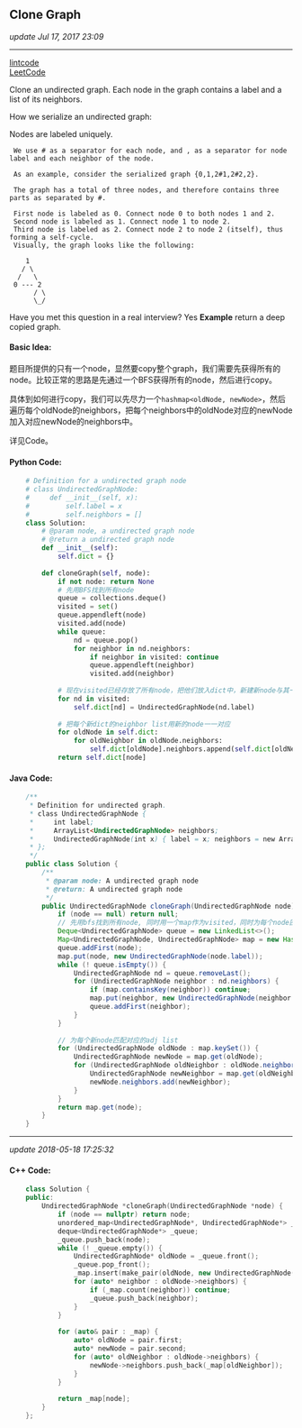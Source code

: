 ## Clone Graph 
_update Jul 17, 2017 23:09_

---
[lintcode](http://www.lintcode.com/en/problem/clone-graph/#)   
[LeetCode](https://leetcode.com/problems/clone-graph/description/)  

Clone an undirected graph. Each node in the graph contains a label and a list of its neighbors.

How we serialize an undirected graph:

Nodes are labeled uniquely.
     
     We use # as a separator for each node, and , as a separator for node label and each neighbor of the node.
     
     As an example, consider the serialized graph {0,1,2#1,2#2,2}.
     
     The graph has a total of three nodes, and therefore contains three parts as separated by #.
     
     First node is labeled as 0. Connect node 0 to both nodes 1 and 2.
     Second node is labeled as 1. Connect node 1 to node 2.
     Third node is labeled as 2. Connect node 2 to node 2 (itself), thus forming a self-cycle.
     Visually, the graph looks like the following:

        1
       / \
      /   \
     0 --- 2
          / \
          \_/
Have you met this question in a real interview? Yes
**Example**
return a deep copied graph.

#### Basic Idea:
题目所提供的只有一个node，显然要copy整个graph，我们需要先获得所有的node。比较正常的思路是先通过一个BFS获得所有的node，然后进行copy。

具体到如何进行copy，我们可以先尽力一个`hashmap<oldNode, newNode>`，然后遍历每个oldNode的neighbors，把每个neighbors中的oldNode对应的newNode加入对应newNode的neighbors中。

详见Code。

#### Python Code:
```python
    # Definition for a undirected graph node
    # class UndirectedGraphNode:
    #     def __init__(self, x):
    #         self.label = x
    #         self.neighbors = []
    class Solution:
        # @param node, a undirected graph node
        # @return a undirected graph node
        def __init__(self):
            self.dict = {}
            
        def cloneGraph(self, node):
            if not node: return None
            # 先用BFS找到所有node
            queue = collections.deque()
            visited = set()
            queue.appendleft(node)
            visited.add(node)
            while queue:
                nd = queue.pop()
                for neighbor in nd.neighbors:
                    if neighbor in visited: continue
                    queue.appendleft(neighbor)
                    visited.add(neighbor)
            
            # 现在visited已经存放了所有node，把他们放入dict中，新建新node与其一一对应
            for nd in visited:
                self.dict[nd] = UndirectedGraphNode(nd.label)
            
            # 把每个新dict的neighbor list用新的node一一对应
            for oldNode in self.dict:
                for oldNeighbor in oldNode.neighbors:
                    self.dict[oldNode].neighbors.append(self.dict[oldNeighbor])
            return self.dict[node]
```

#### Java Code:
```java
    /**
     * Definition for undirected graph.
     * class UndirectedGraphNode {
     *     int label;
     *     ArrayList<UndirectedGraphNode> neighbors;
     *     UndirectedGraphNode(int x) { label = x; neighbors = new ArrayList<UndirectedGraphNode>(); }
     * };
     */
    public class Solution {
        /**
         * @param node: A undirected graph node
         * @return: A undirected graph node
         */
        public UndirectedGraphNode cloneGraph(UndirectedGraphNode node) {
            if (node == null) return null;
            // 先用bfs找到所有node, 同时用一个map作为visited，同时为每个node匹配新的node
            Deque<UndirectedGraphNode> queue = new LinkedList<>();
            Map<UndirectedGraphNode, UndirectedGraphNode> map = new HashMap<>();
            queue.addFirst(node);
            map.put(node, new UndirectedGraphNode(node.label));
            while (! queue.isEmpty()) {
                UndirectedGraphNode nd = queue.removeLast();
                for (UndirectedGraphNode neighbor : nd.neighbors) {
                    if (map.containsKey(neighbor)) continue;
                    map.put(neighbor, new UndirectedGraphNode(neighbor.label));
                    queue.addFirst(neighbor);
                }
            }
            
            // 为每个新node匹配对应的adj list
            for (UndirectedGraphNode oldNode : map.keySet()) {
                UndirectedGraphNode newNode = map.get(oldNode);
                for (UndirectedGraphNode oldNeighbor : oldNode.neighbors) {
                    UndirectedGraphNode newNeighbor = map.get(oldNeighbor);
                    newNode.neighbors.add(newNeighbor);
                }
            }
            return map.get(node);
        }
    }
```

---
_update 2018-05-18 17:25:32_

#### C++ Code:
```cpp
    class Solution {
    public:
        UndirectedGraphNode *cloneGraph(UndirectedGraphNode *node) {
            if (node == nullptr) return node;
            unordered_map<UndirectedGraphNode*, UndirectedGraphNode*> _map;
            deque<UndirectedGraphNode*> _queue;
            _queue.push_back(node);
            while (! _queue.empty()) {
                UndirectedGraphNode* oldNode = _queue.front();
                _queue.pop_front();
                _map.insert(make_pair(oldNode, new UndirectedGraphNode(oldNode->label)));
                for (auto* neighbor : oldNode->neighbors) {
                    if (_map.count(neighbor)) continue;
                    _queue.push_back(neighbor);
                }
            }
            
            for (auto& pair : _map) {
                auto* oldNode = pair.first;
                auto* newNode = pair.second;
                for (auto* oldNeighbor : oldNode->neighbors) {
                    newNode->neighbors.push_back(_map[oldNeighbor]);
                }
            }
            
            return _map[node];
        }
    };
```